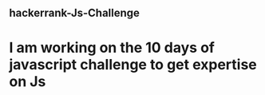 ## hackerrank-Js-Challenge

# I am working on the 10 days of javascript challenge to get expertise on Js
